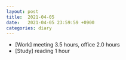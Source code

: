 ```yaml
---
layout: post
title:  2021-04-05
date:   2021-04-05 23:59:59 +0900
categories: diary
---
```


- [Work] meeting 3.5 hours, office 2.0 hours
- [Study] reading 1 hour
